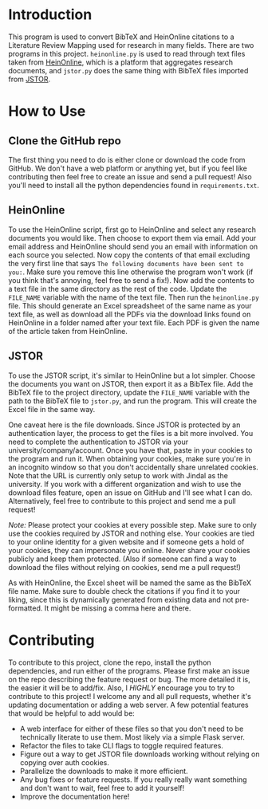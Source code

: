 # Introduction

This program is used to convert BibTeX and HeinOnline citations to a Literature Review Mapping used for research in many fields.
There are two programs in this project. `heinonline.py` is used to read through text files taken from [HeinOnline](https://heinonline.org/HOL/Welcome),
which is a platform that aggregates research documents, and `jstor.py` does the same thing with BibTeX files imported from [JSTOR](https://www.jstor.org/).

# How to Use

## Clone the GitHub repo

The first thing you need to do is either clone or download the code from GitHub. We don't have a web platform or anything yet, but if you feel like contributing
then feel free to create an issue and send a pull request! Also you'll need to install all the python dependencies found in `requirements.txt`.

## HeinOnline

To use the HeinOnline script, first go to HeinOnline and select any research documents you would like. Then choose to export them via email. Add your email address
and HeinOnline should send you an email with information on each source you selected. Now copy the contents of that email excluding the very first line that says
`The following documents have been sent to you:`. Make sure you remove this line otherwise the program won't work (if you think that's annoying, feel free to send a fix!).
Now add the contents to a text file in the same directory as the rest of the code. Update the `FILE_NAME` variable with the name of the text file. Then run the `heinonline.py` file.
This should generate an Excel spreadsheet of the same name as your text file, as well as download all the PDFs via the download links found on HeinOnline in a folder named after your
text file. Each PDF is given the name of the article taken from HeinOnline.

## JSTOR

To use the JSTOR script, it's similar to HeinOnline but a lot simpler. Choose the documents you want on JSTOR, then export it as a BibTex file. Add the BibTeX file to the project directory,
update the `FILE_NAME` variable with the path to the BibTeX file to `jstor.py`, and run the program. This will create the Excel file in the same way.

One caveat here is the file downloads. Since JSTOR is protected by an authentication layer, the process to get the files is a bit more involved. You need to complete the authentication to JSTOR
via your university/company/account. Once you have that, paste in your cookies to the program and run it. When obtaining your cookies, make sure you're in an incognito window so that you don't
accidentally share unrelated cookies. Note that the URL is currently only setup to work with Jindal as the university. If you work with a different organization and wish to use the download files
feature, open an issue on GitHub and I'll see what I can do. Alternatively, feel free to contribute to this project and send me a pull request!

*Note:* Please protect your cookies at every possible step. Make sure to only use the cookies required by JSTOR and nothing else. Your cookies are tied to your online identity for a given website
and if someone gets a hold of your cookies, they can impersonate you online. Never share your cookies publicly and keep them protected. (Also if someone can find a way to download the files without
relying on cookies, send me a pull request!)

As with HeinOnline, the Excel sheet will be named the same as the BibTeX file name. Make sure to double check the citations if you find it to your liking, since this is dynamically generated from
existing data and not pre-formatted. It might be missing a comma here and there.

# Contributing

To contribute to this project, clone the repo, install the python dependencies, and run either of the programs. Please first make an issue on the repo describing the feature request or bug. The more detailed
it is, the easier it will be to add/fix. Also, I *HIGHLY* encourage you to try to contribute to this project! I welcome any and all pull requests, whether it's updating documentation or adding a web server.
A few potential features that would be helpful to add would be:

- A web interface for either of these files so that you don't need to be technically literate to use them. Most likely via a simple Flask server.
- Refactor the files to take CLI flags to toggle required features.
- Figure out a way to get JSTOR file downloads working without relying on copying over auth cookies.
- Parallelize the downloads to make it more efficient.
- Any bug fixes or feature requests. If you really really want something and don't want to wait, feel free to add it yourself!
- Improve the documentation here!
